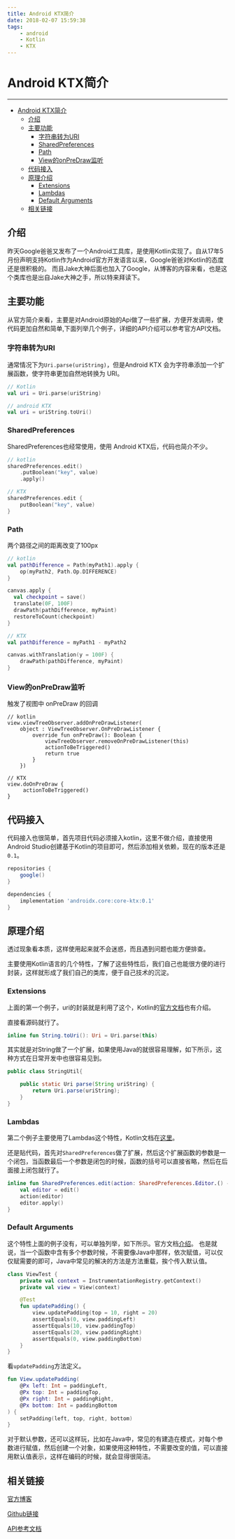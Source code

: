 ```yaml
---
title: Android KTX简介
date: 2018-02-07 15:59:38
tags: 
    - android
    - Kotlin
    - KTX
---
```


# Android KTX简介

---
<!-- TOC -->

- [Android KTX简介](#android-ktx简介)
    - [介绍](#介绍)
    - [主要功能](#主要功能)
        - [字符串转为URI](#字符串转为uri)
        - [SharedPreferences](#sharedpreferences)
        - [Path](#path)
        - [View的onPreDraw监听](#view的onpredraw监听)
    - [代码接入](#代码接入)
    - [原理介绍](#原理介绍)
        - [Extensions](#extensions)
        - [Lambdas](#lambdas)
        - [Default Arguments](#default-arguments)
    - [相关链接](#相关链接)

<!-- /TOC -->

## 介绍

昨天Google爸爸又发布了一个Android工具库，是使用Kotlin实现了。自从17年5月份声明支持Kotlin作为Android官方开发语言以来，Google爸爸对Kotlin的态度还是很积极的。
而且Jake大神后面也加入了Google，从博客的内容来看，也是这个类库也是出自Jake大神之手，所以特来拜读下。

## 主要功能

从官方简介来看，主要是对Android原始的Api做了一些扩展，方便开发调用，使代码更加自然和简单,下面列举几个例子，详细的API介绍可以参考官方API文档。

### 字符串转为URI

通常情况下为`Uri.parse(uriString)`，但是Android KTX 会为字符串添加一个扩展函数，使字符串更加自然地转换为 URI。

```kotlin
// Kotlin
val uri = Uri.parse(uriString)

// android KTX
val uri = uriString.toUri()
```

### SharedPreferences

SharedPreferences也经常使用，使用 Android KTX后，代码也简介不少。

```kotlin
// kotlin
sharedPreferences.edit()
    .putBoolean("key", value)
    .apply()

// KTX
sharedPreferences.edit {
    putBoolean("key", value)
}
```

### Path

两个路径之间的距离改变了100px

```kotlin
// kotlin
val pathDifference = Path(myPath1).apply {
    op(myPath2, Path.Op.DIFFERENCE)
}

canvas.apply {
  val checkpoint = save()
  translate(0F, 100F)
  drawPath(pathDifference, myPaint)
  restoreToCount(checkpoint)
}

// KTX
val pathDifference = myPath1 - myPath2

canvas.withTranslation(y = 100F) {
    drawPath(pathDifference, myPaint)
}
```

### View的onPreDraw监听

触发了视图中 onPreDraw 的回调

```
// kotlin
view.viewTreeObserver.addOnPreDrawListener(
    object : ViewTreeObserver.OnPreDrawListener {
        override fun onPreDraw(): Boolean {
            viewTreeObserver.removeOnPreDrawListener(this)
            actionToBeTriggered()
            return true
        }
    })

// KTX
view.doOnPreDraw {
     actionToBeTriggered()
}
```

## 代码接入

代码接入也很简单，首先项目代码必须接入kotlin，这里不做介绍，直接使用Android Studio创建基于Kotlin的项目即可，然后添加相关依赖，现在的版本还是`0.1`。

```gradle
repositories {
    google()
}

dependencies {
    implementation 'androidx.core:core-ktx:0.1'
}
```

## 原理介绍

透过现象看本质，这样使用起来就不会迷惑，而且遇到问题也能方便排查。

主要使用Kotlin语言的几个特性，了解了这些特性后，我们自己也能很方便的进行封装，这样就形成了我们自己的类库，便于自己技术的沉淀。

### Extensions

上面的第一个例子，uri的封装就是利用了这个，Kotlin的[官方文档](http://kotlinlang.org/docs/reference/extensions.html)也有介绍。

直接看源码就行了。

```kotlin
inline fun String.toUri(): Uri = Uri.parse(this)
```

其实就是对String做了一个扩展，如果使用Java的就很容易理解，如下所示，这种方式在日常开发中也很容易见到。

```java
public class StringUtil{

    public static Uri parse(String uriString) {
        return Uri.parse(uriString);
    }
}
```

### Lambdas

第二个例子主要使用了Lambdas这个特性，Kotlin文档在[这里](http://kotlinlang.org/docs/reference/lambdas.html)。

还是贴代码，首先对`SharedPreferences`做了扩展，然后这个扩展函数的参数是一个闭包，当函数最后一个参数是闭包的时候，函数的括号可以直接省略，然后在后面接上闭包就行了。

```kotlin
inline fun SharedPreferences.edit(action: SharedPreferences.Editor.() -> Unit) {
    val editor = edit()
    action(editor)
    editor.apply()
}
```

### Default Arguments

这个特性上面的例子没有，可以单独列举，如下所示。官方文档[介绍](http://kotlinlang.org/docs/reference/functions.html#default-arguments)。
也是就说，当一个函数中含有多个参数时候，不需要像Java中那样，依次赋值，可以仅仅赋需要的即可，Java中常见的解决的方法是方法重载，挨个传入默认值。

```kotlin
class ViewTest {
    private val context = InstrumentationRegistry.getContext()
    private val view = View(context)

    @Test
    fun updatePadding() {
        view.updatePadding(top = 10, right = 20)
        assertEquals(0, view.paddingLeft)
        assertEquals(10, view.paddingTop)
        assertEquals(20, view.paddingRight)
        assertEquals(0, view.paddingBottom)
    }
}
```

看`updatePadding`方法定义。

```kotlin
fun View.updatePadding(
    @Px left: Int = paddingLeft,
    @Px top: Int = paddingTop,
    @Px right: Int = paddingRight,
    @Px bottom: Int = paddingBottom
) {
    setPadding(left, top, right, bottom)
}
```

对于默认参数，还可以这样玩，比如在Java中，常见的有建造在模式，对每个参数进行赋值，然后创建一个对象，如果使用这种特性，不需要改变的值，可以直接用默认值表示，这样在编码的时候，就会显得很简洁。

## 相关链接

[官方博客](https://android-developers.googleblog.com/)

[Github链接](https://github.com/android/android-ktx/)

[API参考文档](https://android.github.io/android-ktx/core-ktx/)